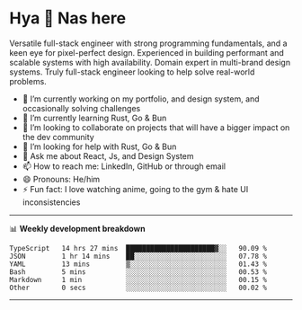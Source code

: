 # Hya 👋 Nas here

Versatile full-stack engineer with strong programming fundamentals, and a keen eye for pixel-perfect design. Experienced in building performant and scalable systems with high availability. Domain expert in multi-brand design systems. Truly full-stack engineer looking to help solve real-world problems.

- 🔭 I’m currently working on my portfolio, and design system, and occasionally solving challenges
- 🌱 I’m currently learning Rust, Go & Bun
- 👯 I’m looking to collaborate on projects that will have a bigger impact on the dev community
- 🤔 I’m looking for help with Rust, Go & Bun
- 💬 Ask me about React, Js, and Design System
- 📫 How to reach me: LinkedIn, GitHub or through email
- 😄 Pronouns: He/him
- ⚡ Fun fact: I love watching anime, going to the gym & hate UI inconsistencies

-------
📊 **Weekly development breakdown**
<!--START_SECTION:waka-->

```text
TypeScript   14 hrs 27 mins  ██████████████████████▓░░   90.09 %
JSON         1 hr 14 mins    ██░░░░░░░░░░░░░░░░░░░░░░░   07.78 %
YAML         13 mins         ▒░░░░░░░░░░░░░░░░░░░░░░░░   01.43 %
Bash         5 mins          ░░░░░░░░░░░░░░░░░░░░░░░░░   00.53 %
Markdown     1 min           ░░░░░░░░░░░░░░░░░░░░░░░░░   00.15 %
Other        0 secs          ░░░░░░░░░░░░░░░░░░░░░░░░░   00.02 %
```

<!--END_SECTION:waka-->
-------
